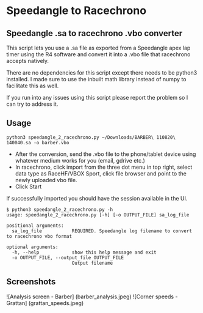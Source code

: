 # Speedangle to Racechrono
## Speedangle .sa to racechrono .vbo converter

This script lets you use a .sa file as exported from a Speedangle apex lap timer using the R4 software and convert it into a .vbo file that racechrono accepts natively.

There are no dependencies for this script except there needs to be python3 installed. I made sure to use the inbuilt math library instead of numpy to facilitate this as well.

If you run into any issues using this script please report the problem so I can try to address it. 

## Usage

```
python3 speedangle_2_racechrono.py ~/Downloads/BARBER\ 110820\ 140040.sa -o barber.vbo
```
* After the conversion, send the .vbo file to the phone/tablet device using whatever medium works for you (email, gdrive etc.)
* In racechrono, click import from the three dot menu in top right, select data type as RaceHF/VBOX Sport, click file browser and point to the newly uploaded vbo file.
* Click Start

If successfully imported you should have the session available in the UI.

```
$ python3 speedangle_2_racechrono.py -h
usage: speedangle_2_racechrono.py [-h] [-o OUTPUT_FILE] sa_log_file

positional arguments:
  sa_log_file           REQUIRED. Speedangle log filename to convert to racechrono vbo format

optional arguments:
  -h, --help            show this help message and exit
  -o OUTPUT_FILE, --output_file OUTPUT_FILE
                        Output filename
```

## Screenshots 

![Analysis screen - Barber] (barber_analysis.jpeg)
![Corner speeds - Grattan] (grattan_speeds.jpeg)
